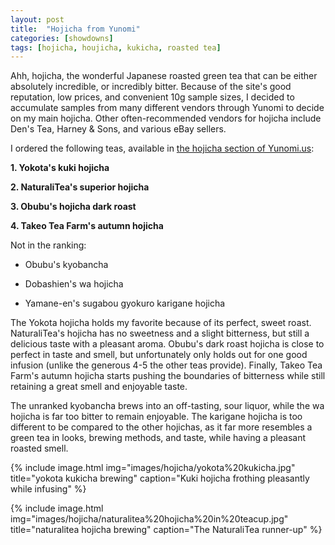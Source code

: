 ```yaml
---
layout: post
title:  "Hojicha from Yunomi"
categories: [showdowns]
tags: [hojicha, houjicha, kukicha, roasted tea]
---
```

Ahh, hojicha, the wonderful Japanese roasted green tea that can be either absolutely incredible, or incredibly bitter. Because of the site's good reputation, low prices, and convenient 10g sample sizes, I decided to accumulate samples from many different vendors through Yunomi to decide on my main hojicha. Other often-recommended vendors for hojicha include Den's Tea, Harney & Sons, and various eBay sellers.

I ordered the following teas, available in [the hojicha section of Yunomi.us](https://yunomi.us/shelf/green-tea/hojicha/):

**1. Yokota's kuki hojicha**

**2. NaturaliTea's superior hojicha**

**3. Obubu's hojicha dark roast**

**4. Takeo Tea Farm's autumn hojicha**

Not in the ranking:

- Obubu's kyobancha

- Dobashien's wa hojicha

- Yamane-en's sugabou gyokuro karigane hojicha

The Yokota hojicha holds my favorite because of its perfect, sweet roast. NaturaliTea's hojicha has no sweetness and a slight bitterness, but still a delicious taste with a pleasant aroma. Obubu's dark roast hojicha is close to perfect in taste and smell, but unfortunately only holds out for one good infusion (unlike the generous 4-5 the other teas provide). Finally, Takeo Tea Farm's autumn hojicha starts pushing the boundaries of bitterness while still retaining a great smell and enjoyable taste.

The unranked kyobancha brews into an off-tasting, sour liquor, while the wa hojicha is far too bitter to remain enjoyable. The karigane hojicha is too different to be compared to the other hojichas, as it far more resembles a green tea in looks, brewing methods, and taste, while having a pleasant roasted smell.

{% include image.html img="images/hojicha/yokota%20kukicha.jpg" title="yokota kukicha brewing" caption="Kuki hojicha frothing pleasantly while infusing" %}

{% include image.html img="images/hojicha/naturalitea%20hojicha%20in%20teacup.jpg" title="naturalitea hojicha brewing" caption="The NaturaliTea runner-up" %}
